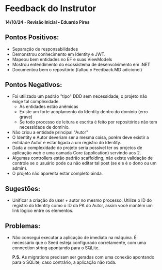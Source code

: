# Feedback do Instrutor

#### 14/10/24 - Revisão Inicial - Eduardo Pires

## Pontos Positivos:

- Separação de responsabilidades
- Demonstrou conhecimento em Identity e JWT.
- Mapeou bem entidades no EF e suas ViewModels
- Mostrou entendimento do ecossistema de desenvolvimento em .NET
- Documentou bem o repositório (faltou o Feedback.MD adicionei)

## Pontos Negativos:

- Foi utilizado um padrão "tipo" DDD sem necessidade, o projeto não exige tal complexidade.
     - As entidades estão anêmicas
     - Existe um forte acoplamento do Identity dentro do domínio (erro grave)
     - Se todo processo de leitura e escrita é feito por repositórios não tem necessidade de domínio.
- Não criou a entidade principal "Autor"
- O Identity e Autor deveriam ser a mesma coisa, porém deve existir a entidade Autor e estar ligada a um registro do Identity.
- Dada a complexidade do projeto seria possível ter os projetos de aplicação web e uma camada Core (application) servindo aos 2.
- Algumas controllers estão padrão scaffolding, não existe validação de controle se o usuário pode ou não editar tal post (se ele é o dono ou um admin).
- O projeto não aparenta estar completo ainda.

## Sugestões:

- Unificar a criação do user + autor no mesmo processo. Utilize o ID do registro do Identity como o ID da PK do Autor, assim você mantém um link lógico entre os elementos.

## Problemas:

- Não consegui executar a aplicação de imediato na máquina. É necessário que o Seed esteja configurado corretamente, com uma connection string apontando para o SQLite.

  **P.S.** As migrations precisam ser geradas com uma conexão apontando para o SQLite; caso contrário, a aplicação não roda.
